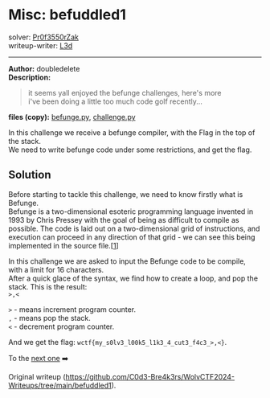 # Misc: befuddled1  
solver: [Pr0f3550rZak](https://github.com/Pr0f3550rZak)  
writeup-writer: [L3d](https://github.com/imL3d)  
___  
**Author:** doubledelete  
**Description:**  
> it seems yall enjoyed the befunge challenges, here's more  
> i've been doing a little too much code golf recently...  

**files (copy):**
[befunge.py](https://github.com/C0d3-Bre4k3rs/WolvCTF2024-Writeups/blob/main/befuddled1/files/befunge.py),
[challenge.py](https://github.com/C0d3-Bre4k3rs/WolvCTF2024-Writeups/blob/main/befuddled1/files/challenge.py)  

In this challenge we receive a befunge compiler, with the Flag in the top of
the stack.  
We need to write befunge code under some restrictions, and get the flag.  

## Solution

Before starting to tackle this challenge, we need to know firstly what is
Befunge.  
Befunge is a two-dimensional esoteric programming language invented in 1993 by
Chris Pressey with the goal of being as difficult to compile as possible. The
code is laid out on a two-dimensional grid of instructions, and execution can
proceed in any direction of that grid - we can see this being implemented in
the source file.[[1](https://esolangs.org/wiki/Befunge)]  
  
In this challenge we are asked to input the Befunge code to be compile, with a
limit for 16 characters.  
After a quick glace of the syntax, we find how to create a loop, and pop the
stack. This is the result:  
`>,<`  

`>` - means increment program counter.  
`,` - means pop the stack.  
`<` - decrement program counter.  
  
And we get the flag: `wctf{my_s0lv3_l00k5_l1k3_4_cut3_f4c3_>,<}`.  
  
To the [next
one](https://github.com/C0d3-Bre4k3rs/WolvCTF2024-Writeups/tree/main/befuddled2)
➡️  

Original writeup
(https://github.com/C0d3-Bre4k3rs/WolvCTF2024-Writeups/tree/main/befuddled1).
